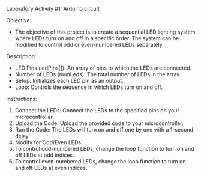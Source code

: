 Laboratory Activity #1: Arduino circuit

Objective:
- The objective of this project is to create a sequential LED lighting system where LEDs turn on and off in a specific order. The system can be modified to control odd or even-numbered LEDs separately.

Description: 
- LED Pins (ledPins[]): An array of pins to which the LEDs are connected.
- Number of LEDs (numLeds): The total number of LEDs in the array.
- Setup: Initializes each LED pin as an output.
- Loop: Controls the sequence in which LEDs turn on and off.

Instructions: 
1. Connect the LEDs: Connect the LEDs to the specified pins on your microcontroller.
2. Upload the Code: Upload the provided code to your microcontroller.
3. Run the Code: The LEDs will turn on and off one by one with a 1-second delay.
4. Modify for Odd/Even LEDs:
5. To control odd-numbered LEDs, change the loop function to turn on and off LEDs at odd indices.
6. To control even-numbered LEDs, change the loop function to turn on and off LEDs at even indices.
